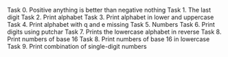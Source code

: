 Task 0. Positive anything is better than negative nothing
Task 1. The last digit
Task 2. Print alphabet
Task 3. Print alphabet in lower and uppercase
Task 4. Print alphabet with q and e missing
Task 5. Numbers
Task 6. Print digits using putchar
Task 7. Prints the lowercase alphabet in reverse
Task 8. Print numbers of base 16
Task 8. Print numbers of base 16 in lowercase
Task 9. Print combination of single-digit numbers
